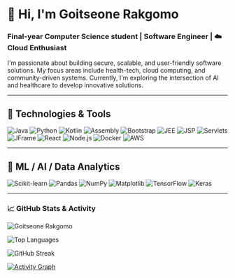 <!-- Header Section -->

# 👋 Hi, I'm Goitseone Rakgomo
### Final-year Computer Science student | Software Engineer | ☁️ Cloud Enthusiast

I'm passionate about building secure, scalable, and user-friendly software solutions. My focus areas include health-tech, cloud computing, and community-driven systems. Currently, I'm exploring the intersection of AI and healthcare to develop innovative solutions.

---

## 🔧 Technologies & Tools

![Java](https://img.shields.io/badge/-Java-007396?style=flat-square&logo=java)
![Python](https://img.shields.io/badge/-Python-3776AB?style=flat-square&logo=python)
![Kotlin](https://img.shields.io/badge/-Kotlin-0095D5?style=flat-square&logo=kotlin)
![Assembly](https://img.shields.io/badge/-Assembly-6E4C13?style=flat-square&logo=gnu&logoColor=white)
![Bootstrap](https://img.shields.io/badge/-Bootstrap-7952B3?style=flat-square&logo=bootstrap)
![JEE](https://img.shields.io/badge/-JEE-ED8B00?style=flat-square&logo=java)
![JSP](https://img.shields.io/badge/-JSP-007396?style=flat-square&logo=java)
![Servlets](https://img.shields.io/badge/-Servlets-4B8BBE?style=flat-square&logo=java)
![JFrame](https://img.shields.io/badge/-JFrame-007396?style=flat-square&logo=java)
![React](https://img.shields.io/badge/-React-61DAFB?style=flat-square&logo=react)
![Node.js](https://img.shields.io/badge/-Node.js-339933?style=flat-square&logo=node.js)
![Docker](https://img.shields.io/badge/-Docker-2496ED?style=flat-square&logo=docker)
![AWS](https://img.shields.io/badge/-AWS-232F3E?style=flat-square&logo=amazonaws)



---
## 🧠 ML / AI / Data Analytics
![Scikit-learn](https://img.shields.io/badge/-Scikit--learn-F7931E?style=flat-square&logo=scikit-learn&logoColor=white)
![Pandas](https://img.shields.io/badge/-Pandas-150458?style=flat-square&logo=pandas)
![NumPy](https://img.shields.io/badge/-NumPy-013243?style=flat-square&logo=numpy)
![Matplotlib](https://img.shields.io/badge/-Matplotlib-11557C?style=flat-square&logo=matplotlib)
![TensorFlow](https://img.shields.io/badge/-TensorFlow-FF6F00?style=flat-square&logo=tensorflow)
![Keras](https://img.shields.io/badge/-Keras-D00000?style=flat-square&logo=keras)

---
### 📈 GitHub Stats & Activity

![Goitseone Rakgomo](https://github-readme-stats.vercel.app/api?username=ily6ix&show_icons=true&theme=github_dark&hide_border=true&hide=prs)

![Top Languages](https://github-readme-stats.vercel.app/api/top-langs/?username=ily6ix&layout=compact&theme=github_dark&hide_border=true)

![GitHub Streak](https://github-readme-streak-stats.herokuapp.com/?user=ily6ix&theme=github-dark&hide_border=true)

<!-- Optional: Contribution Graph -->
<a href="https://github.com/ashutosh00710/github-readme-activity-graph">
  <img alt="Activity Graph" src="https://github-readme-activity-graph.vercel.app/graph?username=ily6ix&theme=github-compact&hide_border=true" />
</a>






